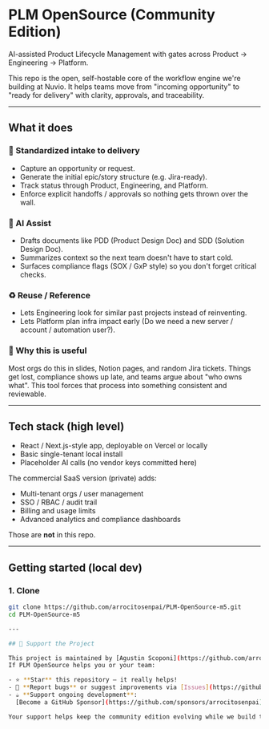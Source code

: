# PLM OpenSource (Community Edition)

AI-assisted Product Lifecycle Management with gates across Product → Engineering → Platform.

This repo is the open, self-hostable core of the workflow engine we're building at Nuvio. It helps teams move from "incoming opportunity" to "ready for delivery" with clarity, approvals, and traceability.

---

## What it does

### 🔁 Standardized intake to delivery
- Capture an opportunity or request.
- Generate the initial epic/story structure (e.g. Jira-ready).
- Track status through Product, Engineering, and Platform.
- Enforce explicit handoffs / approvals so nothing gets thrown over the wall.

### 📄 AI Assist
- Drafts documents like PDD (Product Design Doc) and SDD (Solution Design Doc).
- Summarizes context so the next team doesn't have to start cold.
- Surfaces compliance flags (SOX / GxP style) so you don't forget critical checks.

### ♻ Reuse / Reference
- Lets Engineering look for similar past projects instead of reinventing.
- Lets Platform plan infra impact early (Do we need a new server / account / automation user?).

### 🧩 Why this is useful
Most orgs do this in slides, Notion pages, and random Jira tickets. Things get lost, compliance shows up late, and teams argue about "who owns what". This tool forces that process into something consistent and reviewable.

---

## Tech stack (high level)

- React / Next.js-style app, deployable on Vercel or locally
- Basic single-tenant local install
- Placeholder AI calls (no vendor keys committed here)

The commercial SaaS version (private) adds:
- Multi-tenant orgs / user management
- SSO / RBAC / audit trail
- Billing and usage limits
- Advanced analytics and compliance dashboards

Those are **not** in this repo.

---

## Getting started (local dev)

### 1. Clone

```bash
git clone https://github.com/arrocitosenpai/PLM-OpenSource-m5.git
cd PLM-OpenSource-m5

---

## 💜 Support the Project

This project is maintained by [Agustin Scoponi](https://github.com/arrocitosenpai)  
If PLM OpenSource helps you or your team:

- ⭐ **Star** this repository — it really helps!
- 🐛 **Report bugs** or suggest improvements via [Issues](https://github.com/arrocitosenpai/PLM-OpenSource-m5/issues)
- ☕ **Support ongoing development**:  
  [Become a GitHub Sponsor](https://github.com/sponsors/arrocitosenpai)  

Your support helps keep the community edition evolving while we build the hosted version at Nuvio.

